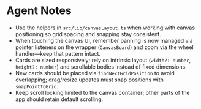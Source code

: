 # Agent Notes

- Use the helpers in `src/lib/canvasLayout.ts` when working with canvas positioning so grid spacing and snapping stay consistent.
- When touching the canvas UI, remember panning is now managed via pointer listeners on the wrapper (`CanvasBoard`) and zoom via the wheel handler—keep that pattern intact.
- Cards are sized responsively; rely on intrinsic layout (`width?: number`, `height?: number`) and scrollable bodies instead of fixed dimensions.
- New cards should be placed via `findNextGridPosition` to avoid overlapping; drag/resize updates must snap positions with `snapPointToGrid`.
- Keep scroll locking limited to the canvas container; other parts of the app should retain default scrolling.
